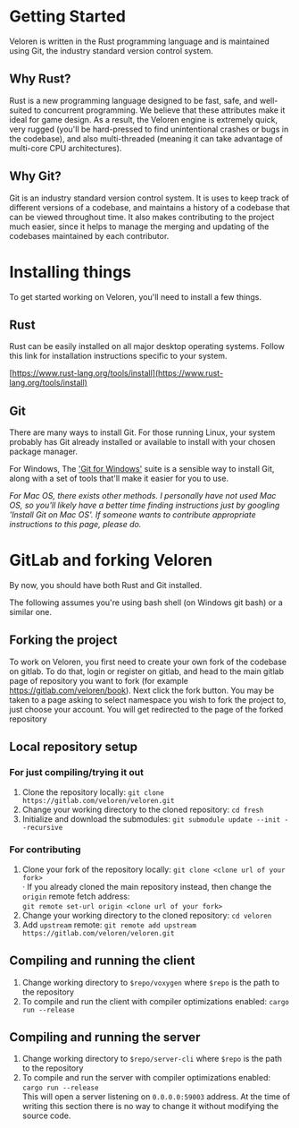 # Getting Started

Veloren is written in the Rust programming language and is maintained using Git, the industry standard version control system.

## Why Rust?

Rust is a new programming language designed to be fast, safe, and well-suited to concurrent programming. We believe that these attributes make it ideal for game design. As a result, the Veloren engine is extremely quick, very rugged (you'll be hard-pressed to find unintentional crashes or bugs in the codebase), and also multi-threaded (meaning it can take advantage of multi-core CPU architectures).

## Why Git?

Git is an industry standard version control system. It is uses to keep track of different versions of a codebase, and maintains a history of a codebase that can be viewed throughout time. It also makes contributing to the project much easier, since it helps to manage the merging and updating of the codebases maintained by each contributor.

# Installing things

To get started working on Veloren, you'll need to install a few things.

## Rust

Rust can be easily installed on all major desktop operating systems. Follow this link for installation instructions specific to your system.

[https://www.rust-lang.org/tools/install](https://www.rust-lang.org/tools/install)

## Git

There are many ways to install Git. For those running Linux, your system probably has Git already installed or available to install with your chosen package manager.

For Windows, The ['Git for Windows'](https://gitforwindows.org/) suite is a sensible way to install Git, along with a set of tools that'll make it easier for you to use.

*For Mac OS, there exists other methods. I personally have not used Mac OS, so you'll likely have a better time finding instructions just by googling 'Install Git on Mac OS'. If someone wants to contribute appropriate instructions to this page, please do.*

# GitLab and forking Veloren

By now, you should have both Rust and Git installed.

The following assumes you're using bash shell (on Windows git bash) or a similar one.

## Forking the project

To work on Veloren, you first need to create your own fork of the codebase on gitlab. To do that, login or register on gitlab, and head to the main gitlab page of repository you want to fork (for example https://gitlab.com/veloren/book). Next click the fork button. You may be taken to a page asking to select namespace you wish to fork the project to, just choose your account. You will get redirected to the page of the forked repository

## Local repository setup

### For just compiling/trying it out

1. Clone the repository locally: `git clone https://gitlab.com/veloren/veloren.git`
2. Change your working directory to the cloned repository: `cd fresh`
3. Initialize and download the submodules: `git submodule update --init --recursive`

### For contributing

1. Clone your fork of the repository locally: `git clone <clone url of your fork>`  
· If you already cloned the main repository instead, then change the `origin` remote fetch address:  
`git remote set-url origin <clone url of your fork>`
2. Change your working directory to the cloned repository: `cd veloren`
3. Add `upstream` remote: `git remote add upstream https://gitlab.com/veloren/veloren.git`

## Compiling and running the client

1. Change working directory to `$repo/voxygen` where `$repo` is the path to the repository
2. To compile and run the client with compiler optimizations enabled: `cargo run --release`

## Compiling and running the server

1. Change working directory to `$repo/server-cli` where `$repo` is the path to the repository
2. To compile and run the server with compiler optimizations enabled: `cargo run --release`  
This will open a server listening on `0.0.0.0:59003` address. At the time of writing this section there is no way to change it without modifying the source code.

